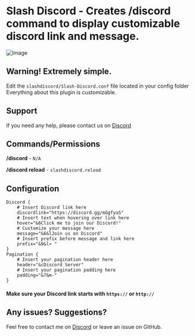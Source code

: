 # Slash Discord - Creates /discord command to display customizable discord link and message.
![Image](https://cdn.discordapp.com/attachments/529496121790169119/549811951450980362/b42318a6b4d89a607035038d5d31ba9c.png)
## Warning! Extremely simple.
Edit the `slashdiscord/Slash-Discord.conf` file located in your config folder
Everything about this plugin is customizable.

## Support
If you need any help, please contact us on [Discord](https://discord.gg/mGgfyaS)

## Commands/Permissions
**/discord** - `N/A`

**/discord reload** - `slashdiscord.reload`
## Configuration
```
Discord {
    # Insert Discord link here
    discordlink="https://discord.gg/mGgfyaS"
    # Insert text when hovering over link here
    hover="&6Click me to join our Discord!"
    # Customize your message here
    message="&6&lJoin us on Discord"
    # Insert prefix before message and link here
    prefix="&9&l» "
}
Pagination {
    # Insert your pagination header here
    header="&cDiscord Server"
    # Insert your pagination padding here
    padding="&7&m-"
}
```
#### Make sure your Discord link starts with `https://` or `http://`

## Any issues? Suggestions?
Feel free to contact me on [Discord](https://discord.gg/mGgfyaS) or leave an issue on GitHub.
